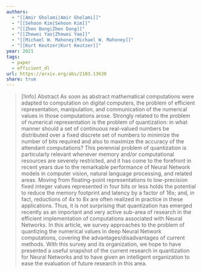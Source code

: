 ```yaml
---
authors:
  - "[[Amir Gholami|Amir Gholami]]"
  - "[[Sehoon Kim|Sehoon Kim]]"
  - "[[Zhen Dong|Zhen Dong]]"
  - "[[Zhewei Yao|Zhewei Yao]]"
  - "[[Michael W. Mahoney|Michael W. Mahoney]]"
  - "[[Kurt Keutzer|Kurt Keutzer]]"
year: 2021
tags:
  - paper
  - efficient_dl
url: https://arxiv.org/abs/2103.13630
share: true
---
```


> [!info] Abstract
> As soon as abstract mathematical computations were adapted to computation on digital computers, the problem of efficient representation, manipulation, and communication of the numerical values in those computations arose. Strongly related to the problem of numerical representation is the problem of quantization: in what manner should a set of continuous real-valued numbers be distributed over a fixed discrete set of numbers to minimize the number of bits required and also to maximize the accuracy of the attendant computations? This perennial problem of quantization is particularly relevant whenever memory and/or computational resources are severely restricted, and it has come to the forefront in recent years due to the remarkable performance of Neural Network models in computer vision, natural language processing, and related areas. Moving from floating-point representations to low-precision fixed integer values represented in four bits or less holds the potential to reduce the memory footprint and latency by a factor of 16x; and, in fact, reductions of 4x to 8x are often realized in practice in these applications. Thus, it is not surprising that quantization has emerged recently as an important and very active sub-area of research in the efficient implementation of computations associated with Neural Networks. In this article, we survey approaches to the problem of quantizing the numerical values in deep Neural Network computations, covering the advantages/disadvantages of current methods. With this survey and its organization, we hope to have presented a useful snapshot of the current research in quantization for Neural Networks and to have given an intelligent organization to ease the evaluation of future research in this area.

